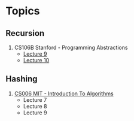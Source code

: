 # Topics

## Recursion

1. CS106B Stanford - Programming Abstractions
    * [Lecture 9](https://www.youtube.com/watch?v=uFJhEPrbycQ)
    * [Lecture 10](https://youtu.be/NdF1QDTRkck)

## Hashing
1. [CS006 MIT - Introduction To Algorithms](https://www.youtube.com/watch?v=HtSuA80QTyo&list=PLUl4u3cNGP61Oq3tWYp6V_F-5jb5L2iHb)
    * Lecture 7
    * Lecture 8
    * Lecture 9